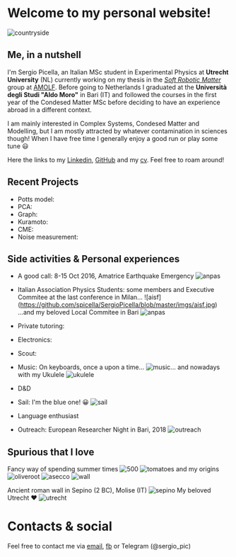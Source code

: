 # Welcome to my personal website!

![countryside](https://raw.githubusercontent.com/spicella/SergioPicella/master/imgs/countryside.jpg)

## Me, in a nutshell

I'm Sergio Picella, an Italian MSc student in Experimental Physics at **Utrecht University** (NL) currently working on my thesis in the *[Soft Robotic Matter](http://www.overvelde.com/)* group at [AMOLF](https://amolf.nl/). Before going to Netherlands I graduated at the **Università degli Studi "Aldo Moro"** in Bari (IT) and followed the courses in the first year of the Condesed Matter MSc before deciding to have an experience abroad in a different context.

I am mainly interested in Complex Systems, Condesed Matter and Modelling, but I am mostly attracted by whatever contamination in sciences though!
When I have free time I generally enjoy a good run or play some tune :smiley:

Here the links to my [Linkedin](https://www.linkedin.com/in/sergio-picella-26793a17a/), [GitHub](https://github.com/spicella) and my [cv](https://github.com/spicella/SergioPicella/blob/master/CV.pdf). Feel free to roam around!

## Recent Projects
  - Potts model: 
  - PCA:
  - Graph:
  - Kuramoto:
  - CME:
  - Noise measurement:
  
## Side activities & Personal experiences
  - A good call: 8-15 Oct 2016, Amatrice Earthquake Emergency ![anpas](https://github.com/spicella/SergioPicella/blob/master/imgs/anpas.jpg)
  - Italian Association Physics Students: some members and Executive Commitee at the last conference in Milan... ![aisf]
(https://github.com/spicella/SergioPicella/blob/master/imgs/aisf.jpg) ...and my beloved Local Commitee in Bari ![anpas](https://github.com/spicella/SergioPicella/blob/master/imgs/aisf_ba.jpg)

  - Private tutoring:
  - Electronics:
  - Scout:
  - Music: On keyboards, once a upon a time... ![music](https://github.com/spicella/SergioPicella/blob/master/imgs/music.jpg)... and nowadays with my Ukulele ![ukulele](https://github.com/spicella/SergioPicella/blob/master/imgs/ukulele.jpg)
  - D&D
  - Sail: I'm the blue one! :grinning:
  ![sail](https://github.com/spicella/SergioPicella/blob/master/imgs/sail.jpg)
  - Language enthusiast
  - Outreach: European Researcher Night in Bari, 2018 ![outreach](https://github.com/spicella/SergioPicella/blob/master/imgs/outreach.jpg)
  
## Spurious that I love
  Fancy way of spending summer times ![500](https://github.com/spicella/SergioPicella/blob/master/imgs/500.jpg)
  ![tomatoes](https://github.com/spicella/SergioPicella/blob/master/imgs/tomatoes.jpg)
  and my origins
  ![oliveroot](https://github.com/spicella/SergioPicella/blob/master/imgs/oliveroot.jpg)
  ![asecco](https://github.com/spicella/SergioPicella/blob/master/imgs/asecco.jpg)
  ![wall](https://github.com/spicella/SergioPicella/blob/master/imgs/wall.jpg)

  Ancient roman wall in Sepino (2 BC), Molise (IT)
  ![sepino](https://github.com/spicella/SergioPicella/blob/master/imgs/sepino.jpg)
  My beloved Utrecht :heart:
  ![utrecht](https://github.com/spicella/SergioPicella/blob/master/imgs/utrecht.jpeg)

# Contacts & social

Feel free to contact me via [email](mailto:sergiopicella@gmail.com?subject=CiaoSergio!%20[GitHub]), [fb](https://www.facebook.com/sergio.picella) or Telegram (@sergio_pic)
